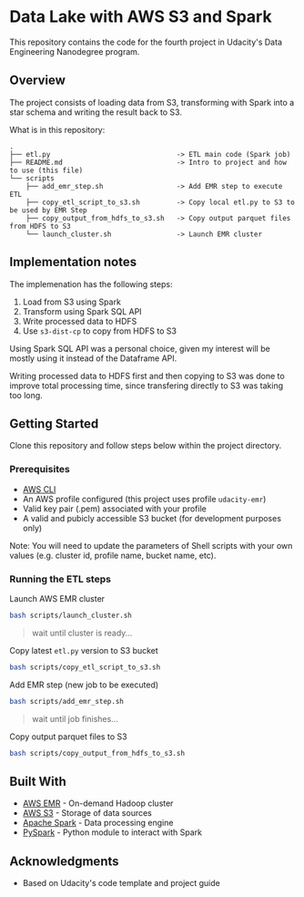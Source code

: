 # Data Lake with AWS S3 and Spark
This repository contains the code for the fourth project in Udacity's Data Engineering Nanodegree program.

## Overview
The project consists of loading data from S3, transforming with Spark into a star schema and writing the result back to S3.


What is in this repository:
```
.
├── etl.py                               -> ETL main code (Spark job)
├── README.md                            -> Intro to project and how to use (this file) 
└── scripts
    ├── add_emr_step.sh                  -> Add EMR step to execute ETL
    ├── copy_etl_script_to_s3.sh         -> Copy local etl.py to S3 to be used by EMR Step
    ├── copy_output_from_hdfs_to_s3.sh   -> Copy output parquet files from HDFS to S3
    └── launch_cluster.sh                -> Launch EMR cluster
```

## Implementation notes

The implemenation has the following steps:

1. Load from S3 using Spark
1. Transform using Spark SQL API
1. Write processed data to HDFS
1. Use `s3-dist-cp` to copy from HDFS to S3

Using Spark SQL API was a personal choice, given my interest will be mostly using it instead of the Dataframe API.

Writing processed data to HDFS first and then copying to S3 was done to improve total processing time, since transfering directly to S3 was taking too long.

## Getting Started
Clone this repository and follow steps below within the project directory.
### Prerequisites

- [AWS CLI](https://aws.amazon.com/cli/)
- An AWS profile configured (this project uses profile `udacity-emr`)
- Valid key pair (.pem) associated with your profile
- A valid and pubicly accessible S3 bucket (for development purposes only)

Note: You will need to update the parameters of Shell scripts with your own values (e.g. cluster id, profile name, bucket name, etc).

### Running the ETL steps

Launch AWS EMR cluster

```bash
bash scripts/launch_cluster.sh
```
> wait until cluster is ready...

Copy latest `etl.py` version to S3 bucket

```bash
bash scripts/copy_etl_script_to_s3.sh
```

Add EMR step (new job to be executed)

```bash
bash scripts/add_emr_step.sh
```
> wait until job finishes...

Copy output parquet files to S3

```bash
bash scripts/copy_output_from_hdfs_to_s3.sh
```

## Built With

  - [AWS EMR](https://aws.amazon.com/emr/) - On-demand Hadoop cluster
  - [AWS S3](https://aws.amazon.com/s3/) - Storage of data sources
  - [Apache Spark](https://spark.apache.org/) - Data processing engine
  - [PySpark](https://spark.apache.org/docs/latest/api/python/) - Python module to interact with Spark

## Acknowledgments

  - Based on Udacity's code template and project guide
